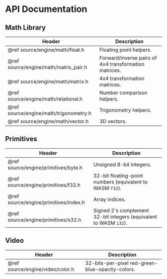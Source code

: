 # API Documentation

## Math Library

| Header                                 | Description                                           |
| -------------------------------------- | ----------------------------------------------------- |
| @ref source/engine/math/float.h        | Floating point helpers.                               |
| @ref source/engine/math/matrix_pair.h  | Forward/inverse pairs of 4x4 transformation matrices. |
| @ref source/engine/math/matrix.h       | 4x4 transformation matrices.                          |
| @ref source/engine/math/relational.h   | Number comparison helpers.                            |
| @ref source/engine/math/trigonometry.h | Trigonometry helpers.                                 |
| @ref source/engine/math/vector.h       | 3D vectors.                                           |

## Primitives

| Header                                | Description                                                       |
| ------------------------------------- | ----------------------------------------------------------------- |
| @ref source/engine/primitives/byte.h  | Unsigned 8-bit integers.                                          |
| @ref source/engine/primitives/f32.h   | 32-bit floating-point numbers (equivalent to WASM `f32`).         |
| @ref source/engine/primitives/index.h | Array indices.                                                    |
| @ref source/engine/primitives/s32.h   | Signed 2's complement 32-bit integers (equivalent to WASM `i32`). |

## Video

| Header                           | Description                                      |
| -------------------------------- | ------------------------------------------------ |
| @ref source/engine/video/color.h | 32-bits-per-pixel red-green-blue-opacity-colors. |
